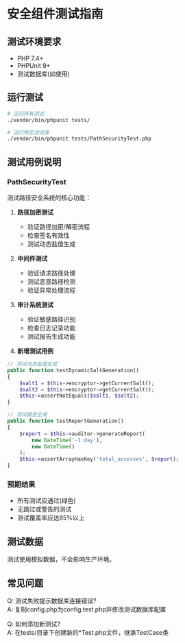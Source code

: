 # 安全组件测试指南

## 测试环境要求
- PHP 7.4+
- PHPUnit 9+
- 测试数据库(如使用)

## 运行测试
```bash
# 运行所有测试
./vendor/bin/phpunit tests/

# 运行特定测试类
./vendor/bin/phpunit tests/PathSecurityTest.php
```

## 测试用例说明

### PathSecurityTest
测试路径安全系统的核心功能：

1. **路径加密测试**  
   - 验证路径加密/解密流程
   - 检查签名有效性
   - 测试动态盐值生成

2. **中间件测试**  
   - 验证请求路径处理
   - 测试恶意路径检测
   - 验证异常处理流程

3. **审计系统测试**  
   - 验证敏感路径识别
   - 检查日志记录功能
   - 测试报告生成功能

4. **新增测试用例**  
```php
// 测试动态盐值生成
public function testDynamicSaltGeneration()
{
    $salt1 = $this->encryptor->getCurrentSalt();
    $salt2 = $this->encryptor->getCurrentSalt();
    $this->assertNotEquals($salt1, $salt2);
}

// 测试报告生成
public function testReportGeneration() 
{
    $report = $this->auditor->generateReport(
        new DateTime('-1 day'),
        new DateTime()
    );
    $this->assertArrayHasKey('total_accesses', $report);
}
```

### 预期结果
- 所有测试应通过(绿色)
- 无跳过或警告的测试
- 测试覆盖率应达85%以上

## 测试数据
测试使用模拟数据，不会影响生产环境。

## 常见问题
Q: 测试失败提示数据库连接错误?  
A: 复制config.php为config.test.php并修改测试数据库配置

Q: 如何添加新测试?  
A: 在tests/目录下创建新的*Test.php文件，继承TestCase类